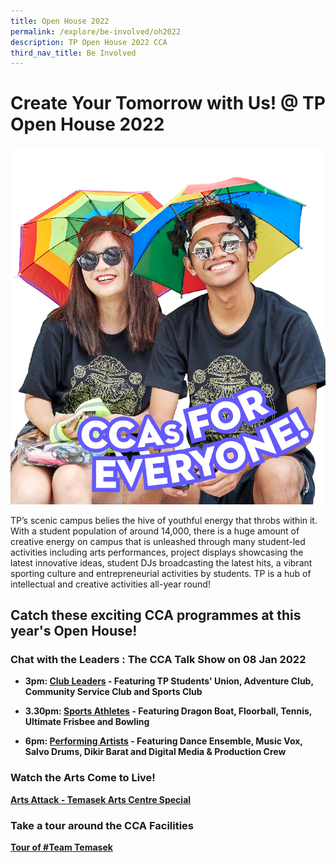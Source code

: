 ```yaml
---
title: Open House 2022
permalink: /explore/be-involved/oh2022
description: TP Open House 2022 CCA
third_nav_title: Be Involved
---
```

# Create Your Tomorrow with Us! @ TP Open House 2022
![Open House 2022 CCAs](/images/BeInvolved-OH-cca.gif)

TP’s scenic campus belies the hive of youthful energy that throbs within it. With a student population of around 14,000, there is a huge amount of creative energy on campus that is unleashed through many student-led activities including arts performances, project displays showcasing the latest innovative ideas, student DJs broadcasting the latest hits, a vibrant sporting culture and entrepreneurial activities by students. TP is a hub of intellectual and creative activities all-year round!

## Catch these exciting CCA programmes at this year's Open House!

### Chat with the Leaders : The CCA Talk Show on  08 Jan 2022

* **3pm: [Club Leaders](https://youtu.be/WEqwrKBMd2g) - Featuring TP Students' Union, Adventure Club, Community Service Club and Sports Club**

* **3.30pm: [Sports Athletes](https://youtu.be/f6cfhgPDqe4) - Featuring Dragon Boat, Floorball, Tennis, Ultimate Frisbee and Bowling**

* **6pm: [Performing Artists](https://youtu.be/82uPMWY7tQU) - Featuring Dance Ensemble, Music Vox, Salvo Drums, Dikir Barat and Digital Media & Production Crew**

### Watch the Arts Come to Live!
**[Arts Attack - Temasek Arts Centre Special](https://www.youtube.com/watch?v=lJKK6ZD77W4)**

### Take a tour around the CCA Facilities
**[Tour of #Team Temasek](https://youtu.be/SKWnNUm7rYc)**

